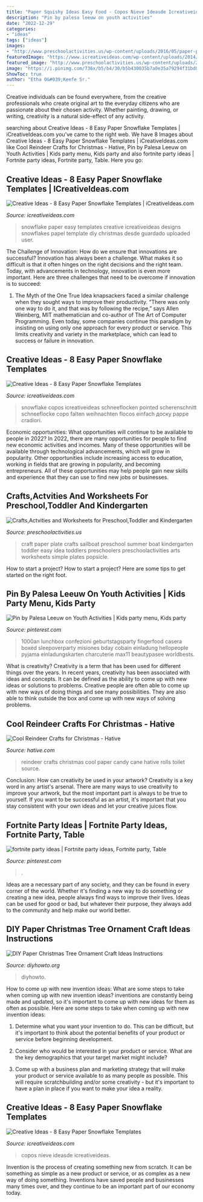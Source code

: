 ```yaml
---
title: "Paper Squishy Ideas Easy Food - Copos Nieve Ideasde Icreativeideas"
description: "Pin by palesa leeuw on youth activities"
date: "2022-12-29"
categories:
- "ideas"
tags: ["ideas"]
images:
- "http://www.preschoolactivities.us/wp-content/uploads/2016/05/paper-plate-sailboat-craft.jpg"
featuredImage: "https://www.icreativeideas.com/wp-content/uploads/2014/11/Creative-Ideas-8-Easy-Paper-Snowflake-Templates-7.jpg"
featured_image: "http://www.preschoolactivities.us/wp-content/uploads/2016/05/paper-plate-sailboat-craft.jpg"
image: "https://i.pinimg.com/736x/b5/b4/30/b5b430035b7a0e35a79294f31bd02c30.jpg"
ShowToc: true
author: "Etha O&#039;Keefe Sr."
---
```



Creative individuals can be found everywhere, from the creative professionals who create original art to the everyday citizens who are passionate about their chosen activity. Whether painting, drawing, or writing, creativity is a natural side-effect of any activity.

	

		
searching about Creative Ideas - 8 Easy Paper Snowflake Templates | iCreativeIdeas.com you've came to the right web. We have 8 Images about Creative Ideas - 8 Easy Paper Snowflake Templates | iCreativeIdeas.com like Cool Reindeer Crafts for Christmas - Hative, Pin by Palesa Leeuw on Youth Activities | Kids party menu, Kids party and also fortnite party ideas | Fortnite party ideas, Fortnite party, Table. Here you go:
		
    
## Creative Ideas - 8 Easy Paper Snowflake Templates | ICreativeIdeas.com

<img loading=lazy src="http://www.icreativeideas.com/wp-content/uploads/2014/11/Creative-Ideas-8-Easy-Paper-Snowflake-Templates-5.jpg?ed7071" onerror="this.onerror=null;this.src='https://tse4.mm.bing.net/th?id=OIP.gL6FNBMDdtXQ8u46lhlwGAHaL5&amp;pid=15.1';" alt="Creative Ideas - 8 Easy Paper Snowflake Templates | iCreativeIdeas.com">

_Source: icreativeideas.com_

>snowflake paper easy templates creative icreativeideas designs snowflakes papel template diy christmas desde guardado uploaded user. 

	

The Challenge of Innovation: How do we ensure that innovations are successful?
Innovation has always been a challenge. What makes it so difficult is that it often hinges on the right decisions and the right team. Today, with advancements in technology, innovation is even more important. Here are three challenges that need to be overcome if innovation is to succeed:
1. The Myth of the One True Idea
 knapsackers faced a similar challenge when they sought ways to improve their productivity. “There was only one way to do it, and that was by following the recipe,” says Allen Weinberg, MIT mathematician and co-author of The Art of Computer Programming. Even today, some companies continue this paradigm by insisting on using only one approach for every product or service. This limits creativity and variety in the marketplace, which can lead to success or failure in innovation.


    
## Creative Ideas - 8 Easy Paper Snowflake Templates

<img loading=lazy src="https://www.icreativeideas.com/wp-content/uploads/2014/11/Creative-Ideas-8-Easy-Paper-Snowflake-Templates-3.jpg" onerror="this.onerror=null;this.src='https://tse4.mm.bing.net/th?id=OIP.hUFi7CJOnMhmHV1GJaaOHgHaMF&amp;pid=15.1';" alt="Creative Ideas - 8 Easy Paper Snowflake Templates">

_Source: icreativeideas.com_

>snowflake copos icreativeideas schneeflocken pointed scherenschnitt schneeflocke copo falten weihnachten flocos einfach доску pappe cradiori. 

	

Economic opportunities: What opportunities will continue to be available to people in 2022?
In 2022, there are many opportunities for people to find new economic activities and incomes. Many of these opportunities will be available through technological advancements, which will grow in popularity. Other opportunities include increasing access to education, working in fields that are growing in popularity, and becoming entrepreneurs. All of these opportunities may help people gain new skills and experience that they can use to find new jobs or businesses.

    
## Crafts,Actvities And Worksheets For Preschool,Toddler And Kindergarten

<img loading=lazy src="http://www.preschoolactivities.us/wp-content/uploads/2016/05/paper-plate-sailboat-craft.jpg" onerror="this.onerror=null;this.src='https://tse3.mm.bing.net/th?id=OIP.3Iqy9geBAd4SaYYXI9-8hAHaNK&amp;pid=15.1';" alt="Crafts,Actvities and Worksheets for Preschool,Toddler and Kindergarten">

_Source: preschoolactivities.us_

>craft paper plate crafts sailboat preschool summer boat kindergarten toddler easy idea toddlers preschoolers preschoolactivities arts worksheets simple plates popsicle. 

	

How to start a project?
How to start a project? Here are some tips to get started on the right foot.

    
## Pin By Palesa Leeuw On Youth Activities | Kids Party Menu, Kids Party

<img loading=lazy src="https://i.pinimg.com/736x/b5/b4/30/b5b430035b7a0e35a79294f31bd02c30.jpg" onerror="this.onerror=null;this.src='https://tse2.mm.bing.net/th?id=OIP.o616SXllvrcND_gRZTg2dwHaJ3&amp;pid=15.1';" alt="Pin by Palesa Leeuw on Youth Activities | Kids party menu, Kids party">

_Source: pinterest.com_

>1000an lunchbox confezioni geburtstagsparty fingerfood casera boxed sleepoverparty misiones bday cobain einladung hellopeople pyjama einladungskarten charcuterie max11 beautypasee worldbests. 

	

What is creativity?
Creativity is a term that has been used for different things over the years. In recent years, creativity has been associated with ideas and concepts. It can be defined as the ability to come up with new ideas or solutions to problems. Creative people are often able to come up with new ways of doing things and see many possibilities. They are also able to think outside the box and come up with new ways of solving problems.

    
## Cool Reindeer Crafts For Christmas - Hative

<img loading=lazy src="https://hative.com/wp-content/uploads/2014/12/reindeer-crafts/14-reindeer-crafts.jpg" onerror="this.onerror=null;this.src='https://tse2.mm.bing.net/th?id=OIP.kzFuC5plW7QgkOP-hW0VvgHaLH&amp;pid=15.1';" alt="Cool Reindeer Crafts for Christmas - Hative">

_Source: hative.com_

>reindeer crafts christmas cool paper candy cane hative rolls toilet source. 

	

Conclusion: How can creativity be used in your artwork?
Creativity is a key word in any artist's arsenal. There are many ways to use creativity to improve your artwork, but the most important part is always to be true to yourself. If you want to be successful as an artist, it's important that you stay consistent with your own ideas and let your creative juices flow.

    
## Fortnite Party Ideas | Fortnite Party Ideas, Fortnite Party, Table

<img loading=lazy src="https://i.pinimg.com/736x/95/31/19/953119c7d35afeca354b5bcd6eb091d6.jpg" onerror="this.onerror=null;this.src='https://tse1.mm.bing.net/th?id=OIP.qT7OEAma3lGya6Z3Gh9c1QHaJ3&amp;pid=15.1';" alt="fortnite party ideas | Fortnite party ideas, Fortnite party, Table">

_Source: pinterest.com_

>. 

	

Ideas are a necessary part of any society, and they can be found in every corner of the world. Whether it's finding a new way to do something or creating a new idea, people always find ways to improve their lives. Ideas can be used for good or bad, but whatever their purpose, they always add to the community and help make our world better.

    
## DIY Paper Christmas Tree Ornament Craft Ideas Instructions

<img loading=lazy src="http://www.diyhowto.org/wp-content/uploads/DIYHowto-DIY-Paper-Christmas-Tree-Ornament-Craft-Ideas-09.jpg" onerror="this.onerror=null;this.src='https://tse4.mm.bing.net/th?id=OIP.k-RBP45LUswyrSuARFEggAHaKZ&amp;pid=15.1';" alt="DIY Paper Christmas Tree Ornament Craft Ideas Instructions">

_Source: diyhowto.org_

>diyhowto. 

	

How to come up with new invention ideas: What are some steps to take when coming up with new invention ideas?
inventions are constantly being made and updated, so it's important to come up with new ideas for them as often as possible. Here are some steps to take when coming up with new invention ideas:
1. Determine what you want your invention to do. This can be difficult, but it's important to think about the potential benefits of your product or service before beginning development.

2. Consider who would be interested in your product or service. What are the key demographics that your target market might include?

3. Come up with a business plan and marketing strategy that will make your product or service available to as many people as possible. This will require scratchbuilding and/or some creativity - but it's important to have a plan in place if you want to make your idea a reality.


    
## Creative Ideas - 8 Easy Paper Snowflake Templates

<img loading=lazy src="https://www.icreativeideas.com/wp-content/uploads/2014/11/Creative-Ideas-8-Easy-Paper-Snowflake-Templates-7.jpg" onerror="this.onerror=null;this.src='https://tse4.mm.bing.net/th?id=OIP.elTzI2Y_Z0kbmrwRfecMeQHaMS&amp;pid=15.1';" alt="Creative Ideas - 8 Easy Paper Snowflake Templates">

_Source: icreativeideas.com_

>copos nieve ideasde icreativeideas. 

	

Invention is the process of creating something new from scratch. It can be something as simple as a new product or service, or as complex as a new way of doing something. Inventions have saved people and businesses many times over, and they continue to be an important part of our economy today.

